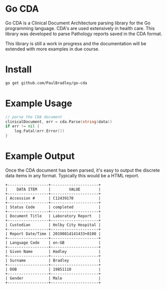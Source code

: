 # Go CDA

Go CDA is a Clinical Document Architecture parsing library for the Go programming language. CDA's are used extensively in health care. This library was developed to parse Pathology reports saved in the CDA format.

This library is still a work in progress and the documentation will be extended with more examples in due course.

# Install

``` bash
go get github.com/PaulBradley/go-cda
```

# Example Usage

``` go
// parse the CDA document
clinicalDocument, err = cda.Parse(string(data))
if err != nil {
    log.Fatal(err.Error())
}
```

# Example Output

Once the CDA document has been parsed, it's easy to output the discrete data items in any format. Typically this would be a HTML report.

```
+------------------+---------------------+
|    DATA ITEM     |        VALUE        |
+------------------+---------------------+
| Accession #      | C12439170           |
+------------------+---------------------+
| Status Code      | completed           |
+------------------+---------------------+
| Document Title   | Laboratory Report   |
+------------------+---------------------+
| Custodian        | Holby City Hospital |
+------------------+---------------------+
| Report Date/Time | 20190814141433+0100 |
+------------------+---------------------+
| Language Code    | en-GB               |
+------------------+---------------------+
| Given Name       | Hadley              |
+------------------+---------------------+
| Surname          | Bradley             |
+------------------+---------------------+
| DOB              | 19851110            |
+------------------+---------------------+
| Gender           | Male                |
+------------------+---------------------+
```